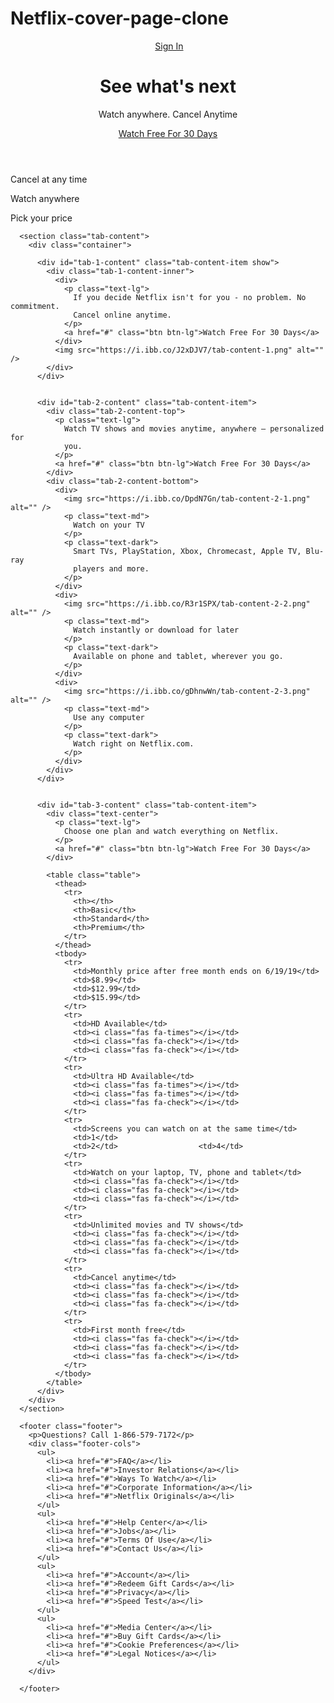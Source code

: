 # Netflix-cover-page-clone
<!DOCTYPE html>
<html lang="en">
<head>
    <meta charset="UTF-8">
    <meta name="viewport" content="width=device-width, initial-scale=1.0">
    <title>Document</title>
    <link rel="stylesheet" href="style.css">
    <script src="java.js"></script>
</head>
<body>
    <header class="showcase">
        <div class="showcase-top">
          <img src="https://i.ibb.co/r5krrdz/logo.png" alt="" />
          <a href="#" class="btn btn-rounded">Sign In</a>
        </div>
        <div class="showcase-content">
          <h1>See what's next</h1>
          <p>Watch anywhere. Cancel Anytime</p>
          <a href="#" class="btn btn-xl"
            >Watch Free For 30 Days <i class="fas fa-chevron-right btn-icon"></i
          ></a>
        </div>
      </header>
      <section class="tabs">
        <div class="container">
          <div id="tab-1" class="tab-item tab-border">
            <i class="fas fa-door-open fa-3x"></i>
            <p class="hide-sm">Cancel at any time</p>
            </div>
          <div id="tab-2" class="tab-item">
            <i class="fas fa-tablet-alt fa-3x"></i>
            <p class="hide-sm">Watch anywhere</p>
          </div>
          <div id="tab-3" class="tab-item">
            <i class="fas fa-tags fa-3x"></i>
            <p class="hide-sm">Pick your price</p>
          </div>
        </div>
      </section>
  
      <section class="tab-content">
        <div class="container">
        
          <div id="tab-1-content" class="tab-content-item show">
            <div class="tab-1-content-inner">
              <div>
                <p class="text-lg">
                  If you decide Netflix isn't for you - no problem. No commitment.
                  Cancel online anytime.
                </p>
                <a href="#" class="btn btn-lg">Watch Free For 30 Days</a>
              </div>
              <img src="https://i.ibb.co/J2xDJV7/tab-content-1.png" alt="" />
            </div>
          </div>
  
         
          <div id="tab-2-content" class="tab-content-item">
            <div class="tab-2-content-top">
              <p class="text-lg">
                Watch TV shows and movies anytime, anywhere — personalized for
                you.
              </p>
              <a href="#" class="btn btn-lg">Watch Free For 30 Days</a>
            </div>
            <div class="tab-2-content-bottom">
              <div>
                <img src="https://i.ibb.co/DpdN7Gn/tab-content-2-1.png" alt="" />
                <p class="text-md">
                  Watch on your TV
                </p>
                <p class="text-dark">
                  Smart TVs, PlayStation, Xbox, Chromecast, Apple TV, Blu-ray
                  players and more.
                </p>
              </div>
              <div>
                <img src="https://i.ibb.co/R3r1SPX/tab-content-2-2.png" alt="" />
                <p class="text-md">
                  Watch instantly or download for later
                </p>
                <p class="text-dark">
                  Available on phone and tablet, wherever you go.
                </p>
              </div>
              <div>
                <img src="https://i.ibb.co/gDhnwWn/tab-content-2-3.png" alt="" />
                <p class="text-md">
                  Use any computer
                </p>
                <p class="text-dark">
                  Watch right on Netflix.com.
                </p>
              </div>
            </div>
          </div>
  
         
          <div id="tab-3-content" class="tab-content-item">
            <div class="text-center">
              <p class="text-lg">
                Choose one plan and watch everything on Netflix.
              </p>
              <a href="#" class="btn btn-lg">Watch Free For 30 Days</a>
            </div>
  
            <table class="table">
              <thead>
                <tr>
                  <th></th>
                  <th>Basic</th>
                  <th>Standard</th>
                  <th>Premium</th>
                </tr>
              </thead>
              <tbody>
                <tr>
                  <td>Monthly price after free month ends on 6/19/19</td>
                  <td>$8.99</td>
                  <td>$12.99</td>
                  <td>$15.99</td>
                </tr>
                <tr>
                  <td>HD Available</td>
                  <td><i class="fas fa-times"></i></td>
                  <td><i class="fas fa-check"></i></td>
                  <td><i class="fas fa-check"></i></td>
                </tr>
                <tr>
                  <td>Ultra HD Available</td>
                  <td><i class="fas fa-times"></i></td>
                  <td><i class="fas fa-times"></i></td>
                  <td><i class="fas fa-check"></i></td>
                </tr>
                <tr>
                  <td>Screens you can watch on at the same time</td>
                  <td>1</td>
                  <td>2</td>                  <td>4</td>
                </tr>
                <tr>
                  <td>Watch on your laptop, TV, phone and tablet</td>
                  <td><i class="fas fa-check"></i></td>
                  <td><i class="fas fa-check"></i></td>
                  <td><i class="fas fa-check"></i></td>
                </tr>
                <tr>
                  <td>Unlimited movies and TV shows</td>
                  <td><i class="fas fa-check"></i></td>
                  <td><i class="fas fa-check"></i></td>
                  <td><i class="fas fa-check"></i></td>
                </tr>
                <tr>
                  <td>Cancel anytime</td>
                  <td><i class="fas fa-check"></i></td>
                  <td><i class="fas fa-check"></i></td>
                  <td><i class="fas fa-check"></i></td>
                </tr>
                <tr>
                  <td>First month free</td>
                  <td><i class="fas fa-check"></i></td>
                  <td><i class="fas fa-check"></i></td>
                  <td><i class="fas fa-check"></i></td>
                </tr>
              </tbody>
            </table>
          </div>
        </div>
      </section>
  
      <footer class="footer">
        <p>Questions? Call 1-866-579-7172</p>
        <div class="footer-cols">
          <ul>
            <li><a href="#">FAQ</a></li>
            <li><a href="#">Investor Relations</a></li>
            <li><a href="#">Ways To Watch</a></li>
            <li><a href="#">Corporate Information</a></li>
            <li><a href="#">Netflix Originals</a></li>
          </ul>
          <ul>
            <li><a href="#">Help Center</a></li>
            <li><a href="#">Jobs</a></li>
            <li><a href="#">Terms Of Use</a></li>
            <li><a href="#">Contact Us</a></li>
          </ul>
          <ul>
            <li><a href="#">Account</a></li>
            <li><a href="#">Redeem Gift Cards</a></li>
            <li><a href="#">Privacy</a></li>
            <li><a href="#">Speed Test</a></li>
          </ul>
          <ul>
            <li><a href="#">Media Center</a></li>
            <li><a href="#">Buy Gift Cards</a></li>
            <li><a href="#">Cookie Preferences</a></li>
            <li><a href="#">Legal Notices</a></li>
          </ul>
        </div>
  
      </footer>
</body>
</html>
                  

            
